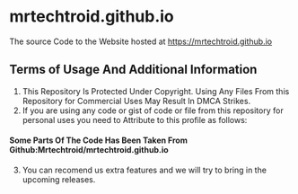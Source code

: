 # mrtechtroid.github.io
The source Code to the Website hosted at https://mrtechtroid.github.io
## Terms of Usage And Additional Information
1. This Repository Is Protected Under Copyright. Using Any Files From this Repository for Commercial Uses May Result In DMCA Strikes.
2. If you are using any code or gist of code or file from this repository for personal uses you need to Attribute to this profile as follows:  
#### Some Parts Of The Code Has Been Taken From Github:Mrtechtroid/mrtechtroid.github.io
3. You can recomend us extra features and we will try to bring in the upcoming releases. 

